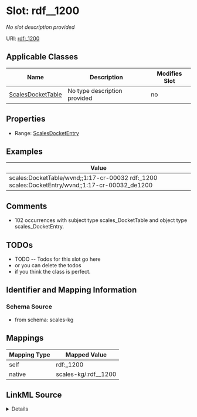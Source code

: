 

# Slot: rdf__1200


_No slot description provided_





URI: [rdf:_1200](http://www.w3.org/1999/02/22-rdf-syntax-ns#_1200)



<!-- no inheritance hierarchy -->





## Applicable Classes

| Name | Description | Modifies Slot |
| --- | --- | --- |
| [ScalesDocketTable](../classes/ScalesDocketTable.md) | No type description provided |  no  |







## Properties

* Range: [ScalesDocketEntry](../classes/ScalesDocketEntry.md)






## Examples

| Value |
| --- |
| scales:DocketTable/wvnd;;1:17-cr-00032 rdf:_1200 scales:DocketEntry/wvnd;;1:17-cr-00032_de1200 |

## Comments

* 102 occurrences with subject type scales_DocketTable and object type scales_DocketEntry.

## TODOs

* TODO -- Todos for this slot go here
* or you can delete the todos
* if you think the class is perfect.

## Identifier and Mapping Information







### Schema Source


* from schema: scales-kg




## Mappings

| Mapping Type | Mapped Value |
| ---  | ---  |
| self | rdf:_1200 |
| native | scales-kg/:rdf__1200 |




## LinkML Source

<details>
```yaml
name: rdf__1200
description: No slot description provided
todos:
- TODO -- Todos for this slot go here
- or you can delete the todos
- if you think the class is perfect.
comments:
- 102 occurrences with subject type scales_DocketTable and object type scales_DocketEntry.
examples:
- value: scales:DocketTable/wvnd;;1:17-cr-00032 rdf:_1200 scales:DocketEntry/wvnd;;1:17-cr-00032_de1200
from_schema: scales-kg
rank: 1000
slot_uri: rdf:_1200
alias: rdf__1200
domain_of:
- scales_DocketTable
range: scales_DocketEntry

```
</details>